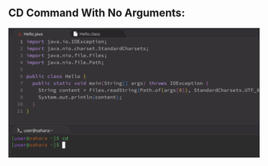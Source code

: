 ## CD Command With No Arguments:

![Image](https://github.com/sohumseedhar-ucsd/cse15l-lab-reports/blob/main/Screenshot%202024-01-10%20at%2010.02.10%20PM.png?raw=true)


